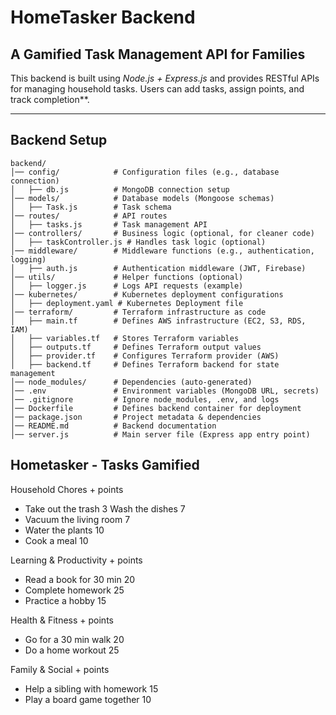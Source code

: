 # HomeTasker Backend 

## A Gamified Task Management API for Families  
This backend is built using *Node.js + Express.js* and provides RESTful APIs for managing household tasks. Users can add tasks, assign points, and track completion**.

---

## Backend Setup
```
backend/
│── config/            # Configuration files (e.g., database connection)
│   ├── db.js          # MongoDB connection setup
│── models/            # Database models (Mongoose schemas)
│   ├── Task.js        # Task schema
│── routes/            # API routes
│   ├── tasks.js       # Task management API
│── controllers/       # Business logic (optional, for cleaner code)
│   ├── taskController.js # Handles task logic (optional)
│── middleware/        # Middleware functions (e.g., authentication, logging)
│   ├── auth.js        # Authentication middleware (JWT, Firebase)
│── utils/             # Helper functions (optional)
│   ├── logger.js      # Logs API requests (example)
│── kubernetes/        # Kubernetes deployment configurations
│   ├── deployment.yaml # Kubernetes Deployment file
│── terraform/         # Terraform infrastructure as code
│   ├── main.tf        # Defines AWS infrastructure (EC2, S3, RDS, IAM)
│   ├── variables.tf   # Stores Terraform variables
│   ├── outputs.tf     # Defines Terraform output values
│   ├── provider.tf    # Configures Terraform provider (AWS)
│   ├── backend.tf     # Defines Terraform backend for state management
│── node_modules/      # Dependencies (auto-generated)
│── .env               # Environment variables (MongoDB URL, secrets)
│── .gitignore         # Ignore node_modules, .env, and logs
│── Dockerfile         # Defines backend container for deployment
│── package.json       # Project metadata & dependencies
│── README.md          # Backend documentation
│── server.js          # Main server file (Express app entry point)
```



## Hometasker - Tasks Gamified

Household Chores + points
- Take out the trash	3
Wash the dishes	7
- Vacuum the living room	7
- Water the plants	10
- Cook a meal	10

Learning & Productivity + points
- Read a book for 30 min	20
- Complete homework	25
- Practice a hobby	15

Health & Fitness + points
- Go for a 30 min walk	20
- Do a home workout	25

Family & Social + points
- Help a sibling with homework	15
- Play a board game together	10